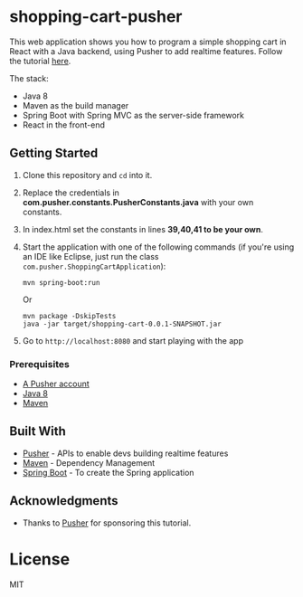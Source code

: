 # shopping-cart-pusher

This web application shows you how to program a simple shopping cart in React with a Java backend, using Pusher to add realtime features. Follow the tutorial [here](https://pusher.com/tutorials/shopping-cart-java-react/).

The stack:

- Java 8
- Maven as the build manager
- Spring Boot with Spring MVC as the server-side framework
- React in the front-end

## Getting Started
1. Clone this repository and `cd` into it.

2. Replace the credentials in **com.pusher.constants.PusherConstants.java** with your own constants.

3. In index.html set the constants in lines **39,40,41 to be your own**.

4. Start the application with one of the following commands (if you're using an IDE like Eclipse, just run the class `com.pusher.ShoppingCartApplication`):

    ```
    mvn spring-boot:run
    ```
    
    Or
    
    ```
    mvn package -DskipTests
    java -jar target/shopping-cart-0.0.1-SNAPSHOT.jar 
    ```
    
5. Go to `http://localhost:8080` and start playing with the app

### Prerequisites

- [A Pusher account](https://pusher.com/)
- [Java 8](http://www.oracle.com/technetwork/java/javase/downloads/jdk8-downloads-2133151.html)
- [Maven](https://maven.apache.org/download.cgi)

## Built With

* [Pusher](https://pusher.com/) - APIs to enable devs building realtime features
* [Maven](https://maven.apache.org/) - Dependency Management
* [Spring Boot](https://projects.spring.io/spring-boot/) - To create the Spring application

## Acknowledgments

* Thanks to [Pusher](https://pusher.com/) for sponsoring this tutorial.

# License
MIT

